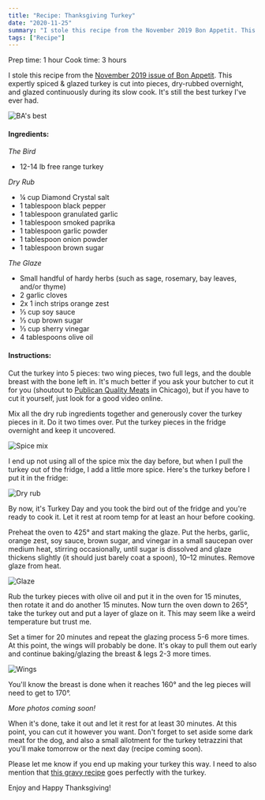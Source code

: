 ```yaml
---
title: "Recipe: Thanksgiving Turkey"
date: "2020-11-25"
summary: "I stole this recipe from the November 2019 Bon Appetit. This expertly spiced & glazed turkey is cut into pieces, dry-rubbed overnight, and glazed continuously during it's slow cook. It's still the best turkey I've ever had."
tags: ["Recipe"]
---
```


Prep time: 1 hour
Cook time: 3 hours

I stole this recipe from the <a href="https://www.bonappetit.com/recipe/expertly-spiced-and-glazed-roast-turkey" target="_blank">November 2019 issue of Bon Appetit</a>. This expertly spiced & glazed turkey is cut into pieces, dry-rubbed overnight, and glazed continuously during its slow cook. It's still the best turkey I've ever had.

![BA's best](../images/blog/2020-11-25-thanksgiving-turkey/ba.png)

<h4>Ingredients:</h4>

<p><em>The Bird</em></p>
<ul>
    <li itemProp="recipeIngredient">12-14 lb free range turkey</li>
</ul>

<p><em>Dry Rub</em></p>
<ul>
    <li itemProp="recipeIngredient">¼ cup Diamond Crystal salt</li>
    <li itemProp="recipeIngredient">1 tablespoon black pepper</li>
    <li itemProp="recipeIngredient">1 tablespoon granulated garlic</li>
    <li itemProp="recipeIngredient">1 tablespoon smoked paprika</li>
    <li itemProp="recipeIngredient">1 tablespoon garlic powder</li>
    <li itemProp="recipeIngredient">1 tablespoon onion powder</li>
    <li itemProp="recipeIngredient">1 tablespoon brown sugar</li>
</ul>

<p><em>The Glaze</em></p>
<ul>
    <li itemProp="recipeIngredient">Small handful of hardy herbs (such as sage, rosemary, bay leaves, and/or thyme)</li>
    <li itemProp="recipeIngredient">2 garlic cloves</li>
    <li itemProp="recipeIngredient">2x 1 inch strips orange zest</li>
    <li itemProp="recipeIngredient">⅓ cup soy sauce</li>
    <li itemProp="recipeIngredient">⅓ cup brown sugar</li>
    <li itemProp="recipeIngredient">⅓ cup sherry vinegar</li>
    <li itemProp="recipeIngredient">4 tablespoons olive oil</li>
</ul>

<h4>Instructions:</h4>

<p itemProp="recipeInstruction">Cut the turkey into 5 pieces: two wing pieces, two full legs, and the double breast with the bone left in. It's much better if you ask your butcher to cut it for you (shoutout to <a href="http://www.publicanqualitymeats.com/" target="_blank">Publican Quality Meats</a> in Chicago), but if you have to cut it yourself, just look for a good video online.</p>

<p itemProp="recipeInstruction">Mix all the dry rub ingredients together and generously cover the turkey pieces in it. Do it two times over. Put the turkey pieces in the fridge overnight and keep it uncovered.</p>

![Spice mix](../images/blog/2020-11-25-thanksgiving-turkey/spice-mix.jpg)

I end up not using all of the spice mix the day before, but when I pull the turkey out of the fridge, I add a little more spice. Here's the turkey before I put it in the fridge:

![Dry rub](../images/blog/2020-11-25-thanksgiving-turkey/dry-rub.jpg)

<p itemProp="recipeInstruction">By now, it's Turkey Day and you took the bird out of the fridge and you're ready to cook it. Let it rest at room temp for at least an hour before cooking.</p>

<p itemProp="recipeInstruction">Preheat the oven to 425° and start making the glaze. Put the herbs, garlic, orange zest, soy sauce, brown sugar, and vinegar in a small saucepan over medium heat, stirring occasionally, until sugar is dissolved and glaze thickens slightly (it should just barely coat a spoon), 10–12 minutes. Remove glaze from heat.</p>

![Glaze](../images/blog/2020-11-25-thanksgiving-turkey/glaze.jpg)

<p itemProp="recipeInstruction">Rub the turkey pieces with olive oil and put it in the oven for 15 minutes, then rotate it and do another 15 minutes. Now turn the oven down to 265°, take the turkey out and put a layer of glaze on it. This may seem like a weird temperature but trust me.</p>

<p itemProp="recipeInstruction">Set a timer for 20 minutes and repeat the glazing process 5-6 more times. At this point, the wings will probably be done. It's okay to pull them out early and continue baking/glazing the breast & legs 2-3 more times.</p>

![Wings](../images/blog/2020-11-25-thanksgiving-turkey/wings.jpg)

<p itemProp="recipeInstruction">You'll know the breast is done when it reaches 160° and the leg pieces will need to get to 170°.</p>

<em>More photos coming soon!</em>

<p itemProp="recipeInstruction">When it's done, take it out and let it rest for at least 30 minutes. At this point, you can cut it however you want. Don't forget to set aside some dark meat for the dog, and also a small allotment for the turkey tetrazzini that you'll make tomorrow or the next day (recipe coming soon).</p>

Please let me know if you end up making your turkey this way. I need to also mention that <a href="https://www.bonappetit.com/recipe/why-is-it-so-good-gravy" target="_blank">this gravy recipe</a> goes perfectly with the turkey.

Enjoy and Happy Thanksgiving!
